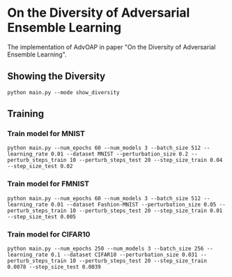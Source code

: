 # On the Diversity of Adversarial Ensemble Learning

The implementation of AdvOAP in paper "On the Diversity of Adversarial Ensemble Learning".

## Showing the Diversity
```
python main.py --mode show_diversity
```

## Training
### Train model for MNIST
```
python main.py --num_epochs 60 --num_models 3 --batch_size 512 --learning_rate 0.01 --dataset MNIST --perturbation_size 0.2 --perturb_steps_train 10 --perturb_steps_test 20 --step_size_train 0.04 --step_size_test 0.02
```

### Train model for FMNIST
```
python main.py --num_epochs 60 --num_models 3 --batch_size 512 --learning_rate 0.01 --dataset Fashion-MNIST --perturbation_size 0.05 --perturb_steps_train 10 --perturb_steps_test 20 --step_size_train 0.01 --step_size_test 0.005
```

### Train model for CIFAR10
```
python main.py --num_epochs 250 --num_models 3 --batch_size 256 --learning_rate 0.1 --dataset CIFAR10 --perturbation_size 0.031 --perturb_steps_train 10 --perturb_steps_test 20 --step_size_train 0.0078 --step_size_test 0.0039
```
